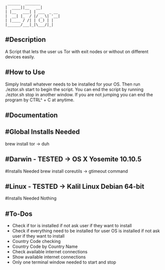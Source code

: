  ```
  ______  _______         
 |  ____||__   __|        
 | |__   ___| | ___  _ __ 
 |  __| |_  / |/ _ \| '__|
 | |____ / /| | (_) | |   
 |______/___|_|\___/|_|   
 ```

 #Description
 ------------
 A Script that lets the user us Tor with exit nodes or without on different devices easily.
 
 #How to Use
 -----------
 Simply Install whatever needs to be installed for your OS. Then run ./eztor.sh start to begin the script. You can end the script by running ./eztor.sh stop in another window. If you are not jumping you can end the program by CTRL^ + C at anytime.

 #Documentation
 -------------

 #Global Installs Needed
 ----------------------
 brew install tor -> duh


 #Darwin - TESTED -> OS X Yosemite 10.10.5
 ----------------------------------------------------
 #Installs Needed
 brew install coreutils -> gtimeout command


 #Linux - TESTED -> Kalil Linux Debian 64-bit
 -------------------------------------------
 #Installs Needed
 Nothing



 #To-Dos
 ------
 * Check if tor is installed if not ask user if they want to install
 * Check if everything need to be installed for user OS is installed if 
 	not ask user if they want to install
 * Country Code checking
 * Country Code by Country Name
 * Check available internet connections
 * Show available internet connections
 * Only one terminal window needed to start and stop
